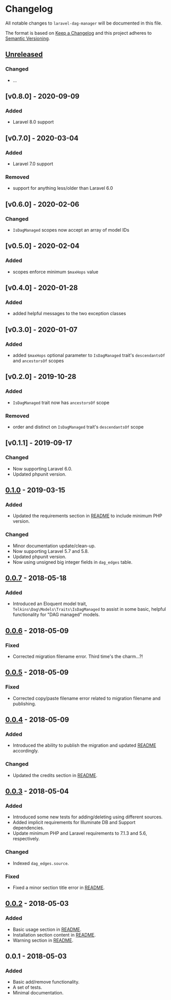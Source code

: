 # Changelog
All notable changes to `laravel-dag-manager` will be documented in this file.

The format is based on [Keep a Changelog](http://keepachangelog.com/en/1.0.0/)
and this project adheres to [Semantic Versioning](http://semver.org/spec/v2.0.0.html).

## [Unreleased]
### Changed
- ...

## [v0.8.0] - 2020-09-09
### Added
- Laravel 8.0 support

## [v0.7.0] - 2020-03-04
### Added
- Laravel 7.0 support

### Removed
- support for anything less/older than Laravel 6.0

## [v0.6.0] - 2020-02-06
### Changed
- `IsDagManaged` scopes now accept an array of model IDs

## [v0.5.0] - 2020-02-04
### Added
- scopes enforce minimum `$maxHops` value

## [v0.4.0] - 2020-01-28
### Added
- added helpful messages to the two exception classes

## [v0.3.0] - 2020-01-07
### Added
- added `$maxHops` optional parameter to `IsDagManaged` trait's `descendantsOf` and `ancestorsOf` scopes

## [v0.2.0] - 2019-10-28
### Added
- `IsDagManaged` trait now has `ancestorsOf` scope

### Removed
- order and distinct on `IsDagManaged` trait's `descendantsOf` scope

## [v0.1.1] - 2019-09-17
### Changed
- Now supporting Laravel 6.0.
- Updated phpunit version.

## [0.1.0] - 2019-03-15
### Added
- Updated the requirements section in [README](README.md) to include minimum PHP version.

### Changed
- Minor documentation update/clean-up.
- Now supporting Laravel 5.7 and 5.8.
- Updated phpunit version.
- Now using unsigned big integer fields in `dag_edges` table.

## [0.0.7] - 2018-05-18
### Added
- Introduced an Eloquent model trait, `Telkins\Dag\Models\Traits\IsDagManaged` to assist in some basic, helpful functionality for "DAG managed" models.

## [0.0.6] - 2018-05-09
### Fixed
- Corrected migration filename error.  Third time's the charm...?!

## [0.0.5] - 2018-05-09
### Fixed
- Corrected copy/paste filename error related to migration filename and publishing.

## [0.0.4] - 2018-05-09
### Added
- Introduced the ability to publish the migration and updated [README](README.md) accordingly.

### Changed
- Updated the credits section in [README](README.md).

## [0.0.3] - 2018-05-04
### Added
- Introduced some new tests for adding/deleting using different sources.
- Added implicit requirements for Illuminate DB and Support dependencies.
- Update minimum PHP and Laravel requirements to 7.1.3 and 5.6, respectively.

### Changed
- Indexed `dag_edges.source`.

### Fixed
- Fixed a minor section title error in [README](README.md).

## [0.0.2] - 2018-05-03
### Added
- Basic usage section in [README](README.md).
- Installation section content in [README](README.md).
- Warning section in [README](README.md).

## 0.0.1 - 2018-05-03
### Added
- Basic add/remove functionality.
- A set of tests.
- Minimal documentation.

[Unreleased]: https://github.com/telkins/laravel-dag-manager/compare/v0.7.0...HEAD
[0.7.0]: https://github.com/telkins/laravel-dag-manager/compare/v0.6.0...v0.7.0
[0.6.0]: https://github.com/telkins/laravel-dag-manager/compare/v0.5.0...v0.6.0
[0.5.0]: https://github.com/telkins/laravel-dag-manager/compare/v0.4.0...v0.5.0
[0.4.0]: https://github.com/telkins/laravel-dag-manager/compare/v0.3.0...v0.4.0
[0.3.0]: https://github.com/telkins/laravel-dag-manager/compare/v0.2.0...v0.3.0
[0.2.0]: https://github.com/telkins/laravel-dag-manager/compare/v0.1.1...v0.2.0
[0.1.1]: https://github.com/telkins/laravel-dag-manager/compare/v0.1.0...v0.1.1
[0.1.0]: https://github.com/telkins/laravel-dag-manager/compare/v0.0.7...v0.1.0
[0.0.7]: https://github.com/telkins/laravel-dag-manager/compare/v0.0.6...v0.0.7
[0.0.6]: https://github.com/telkins/laravel-dag-manager/compare/v0.0.5...v0.0.6
[0.0.5]: https://github.com/telkins/laravel-dag-manager/compare/v0.0.4...v0.0.5
[0.0.4]: https://github.com/telkins/laravel-dag-manager/compare/v0.0.3...v0.0.4
[0.0.3]: https://github.com/telkins/laravel-dag-manager/compare/v0.0.2...v0.0.3
[0.0.2]: https://github.com/telkins/laravel-dag-manager/compare/v0.0.1...v0.0.2
